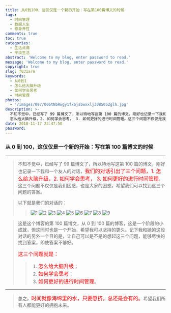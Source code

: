 ```yaml
---
title: 从0到100，这仅仅是一个新的开始：写在第100篇博文的时候
tags:
  - 时间管理
  - 数据人生
  - 修身养性
comments: true
toc: true
categories:
  - 生活点滴
  - 平淡生活
abstract: 'Welcome to my blog, enter password to read.'
message: 'Welcome to my blog, enter password to read.'
copyright: true
slug: f031a7e
keywords:
  - 从0到1
  - 怎么给大脑升级
  - 如何学会思考
  - 时间管理
photos:
  - '/images/097/006tNbRwgy1fxbjsbwxxlj3085052glh.jpg'
description: >-
  不知不觉中，已经写了 99 篇博文了，所以特地写这第 100 篇的博文，刚好也记录一下我和一个友人的对话，我们的对话引出了三个问题，1.
  怎么给大脑升级，2. 如何学会思考， 3. 如何更好的进行时间管理。这三个问题不仅仅是我们困惑，也是大家的困惑，希望我们可以找到这三个问题的答案。
date: 2018-11-17 23:47:50
password:
---
```

<script type="text/javascript" src="/assets/js/dist/bai.js"></script>

### 从 0 到 100，这仅仅是一个新的开始：写在第 100 篇博文的时候

---

>  不知不觉中，已经写了 99 篇博文了，所以特地写这第 100 篇的博文，刚好也记录一下我和一个友人的对话，<font color="red" size=3.5>我们的对话引出了三个问题，1. 怎么给大脑升级，2. 如何学会思考， 3. 如何更好的进行时间管理</font>。这三个问题不仅仅是我们困惑，也是大家的困惑，希望我们可以找到这三个问题的答案。

> 以下就是我们的对话的：
>
>> ![1](/images/097/006tNbRwgy1fxbj6mey5oj30u01o0qdq.jpg)
>> ![2](/images/097/006tNbRwgy1fxbj71vkqrj30u01o0drb.jpg)
>> ![3](/images/097/006tNbRwgy1fxbj7jtipmj30u01o0gwh.jpg)
>> ![4](/images/097/006tNbRwgy1fxbj9tzqvtj30u01o0gx6.jpg)
>> ![5](/images/097/006tNbRwgy1fxbja6e3ouj30u01o0n8m.jpg)
>> ![6](/images/097/006tNbRwgy1fxbjacvt0xj30u01o0akq.jpg)
>> ![7](/images/097/006tNbRwgy1fxbjap8mffj30u01o07gn.jpg)
>> ![8](/images/097/006tNbRwgy1fxbjax0sryj30u01o0aku.jpg)
>> ![9](/images/097/006tNbRwgy1fxbjb2ke8rj30u01o0wox.jpg)

> 这是这个博客的第 100 篇博文，从 0 到 100 篇的博客，这是一个阶段的小成就，但这同时也是一个开始，希望我可以坚持的更久。记下我和她的这段对话的另外一个目的是，让自己可以是不是的想起这三个问题，能够尽快的找到答案，即使答案不够好。
>
> <font color="red" size=3.5>这三个问题就是：</font>
>
> > 1. <font color="red" size=3.5>怎么给大脑升级</font>；
> > 2. <font color="red" size=3.5>如何学会思考</font>；
> > 3. <font color="red" size=3.5>如何更好的进行时间管理</font>。

---

> 总之，<font color="red" size=3.5>时间就像海绵里的水，只要愿挤，总还是会有的。</font>希望我们所有人都能更好的拥抱未来。
